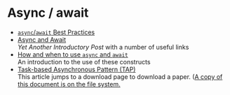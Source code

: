 # Async / await

- [`async`/`await` Best Practices](https://msdn.microsoft.com/en-us/magazine/jj991977.aspx)
- [Async and Await](https://blog.stephencleary.com/2012/02/async-and-await.html)<br/>_Yet Another Introductory Post_ with a number of useful links
- [How and when to use `async` and `await`](https://stackoverflow.com/questions/14455293/how-and-when-to-use-async-and-await)<br/>An introduction to the use of these constructs
- [Task-based Asynchronous Pattern (TAP)](https://www.microsoft.com/en-us/download/details.aspx?id=19957)<br/>This article jumps to a download page to download a paper. ([A copy of this document is on the file system.](file://./TAP.docx)
